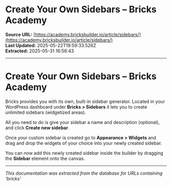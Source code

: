 # Create Your Own Sidebars – Bricks Academy

**Source URL:** [https://academy.bricksbuilder.io/article/sidebars/](https://academy.bricksbuilder.io/article/sidebars/)  
**Last Updated:** 2025-05-22T19:59:33.526Z  
**Extracted:** 2025-05-31 16:56:43

---

# Create Your Own Sidebars – Bricks Academy

Bricks provides you with its own, built-in sidebar generator. Located in your WordPress dashboard under **Bricks > Sidebars** it lets you to create unlimited sidebars (widgetized areas).

All you need to do is give your sidebar a name and description (optional), and click **Create new sidebar**.

Once your custom sidebar is created go to **Appearance > Widgets** and drag and drop the widgets of your choice into your newly created sidebar.

You can now add this newly created sidebar inside the builder by dragging the **Sidebar** element onto the canvas.

---

*This documentation was extracted from the database for URLs containing 'bricks'*
